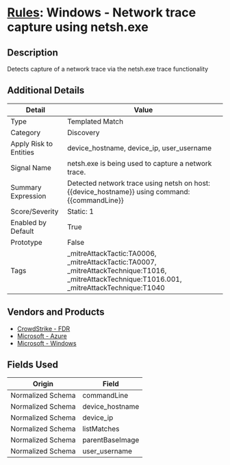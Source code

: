 # [Rules](README.md): Windows - Network trace capture using netsh.exe

## Description
Detects capture of a network trace via the netsh.exe trace functionality

## Additional Details
|Detail|Value|
|----|----|
|Type|Templated Match|
|Category|Discovery|
|Apply Risk to Entities|device_hostname, device_ip, user_username|
|Signal Name|netsh.exe is being used to capture a network trace.|
|Summary Expression|Detected network trace using netsh on host: {{device_hostname}} using command: {{commandLine}}|
|Score/Severity|Static: 1|
|Enabled by Default|True|
|Prototype|False|
|Tags|_mitreAttackTactic:TA0006, _mitreAttackTactic:TA0007, _mitreAttackTechnique:T1016, _mitreAttackTechnique:T1016.001, _mitreAttackTechnique:T1040|
## Vendors and Products
- [CrowdStrike - FDR](../products/569a3a44-c29f-492e-bcf4-5dc04e2ab0f3.md)
- [Microsoft - Azure](../products/a1225af5-e778-4068-a9a2-47da93d1ff24.md)
- [Microsoft - Windows](../products/1ff7546c-cb36-4a24-87f7-89d2cecc5761.md)


## Fields Used

|Origin|Field|
|----|----|
|Normalized Schema|commandLine|
|Normalized Schema|device_hostname|
|Normalized Schema|device_ip|
|Normalized Schema|listMatches|
|Normalized Schema|parentBaseImage|
|Normalized Schema|user_username|



